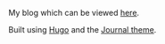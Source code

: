 My blog which can be viewed [here](https://blog.mikelowe.xyz/).

Built using [Hugo](https://gohugo.io/) and the [Journal theme](https://github.com/damiencaselli/hugo-journal).
